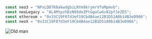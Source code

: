 ```typescript
const neo3 = "NPxLDD7K8akwdgbiLRYm9krymrVfoMpmvb";
const neoLegacy = "AL4MtpzhDzN95deZPtGgoCwGv82pfJeZES";
const ethereum = "0x33C19F07d3eF19Cb4B4ae12B1D51A0b14B3eD906";
const neoX = "0x33C19F07d3eF19Cb4B4ae12B1D51A0b14B3eD906";
```

![Old man](https://github.com/user-attachments/assets/e4f2fe93-10c3-4d72-95f4-4cb03d4290ef)
